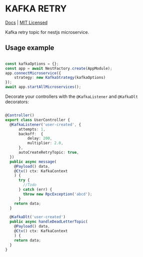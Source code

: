 # KAFKA RETRY

[Docs](https://github.com/nattogo/nest-udp/blob/master/README.MD) |
[MIT Licensed](https://github.com/nattogo/nest-udp/blob/master/LICENSE.MD)

Kafka retry topic for nestjs microservice.

## Usage example


```typescript

const kafkaOptions = {};
const app = await NestFactory.create(AppModule);
app.connectMicroservice({
    strategy: new KafkaStrategy(kafkaOptions)
});
await app.startAllMicroservices();

```

Decorate your controllers with the `@KafkaListener` and  `@KafkaDlt` decorators:

```typescript

@Controller()
export class UserController {
  @KafkaListener('user-created', {
      attempts: 1,
      backoff:  {
          delay: 200,
          multiplier: 2.0, 
      },
      autoCreateRetryTopic: true,
  })
  public async message(
    @Payload() data, 
    @Ctx() ctx: KafkaContext
    ) {
      try {
        //Todo
      } catch (err) {
        throw new RpcException('abcd');
      }
    return data;
  }

  @KafkaDlt('user-created')
  public async handleDeadLetterTopic(
    @Payload() data, 
    @Ctx() ctx: KafkaContext
    ) {
    return data;
  }
}
```